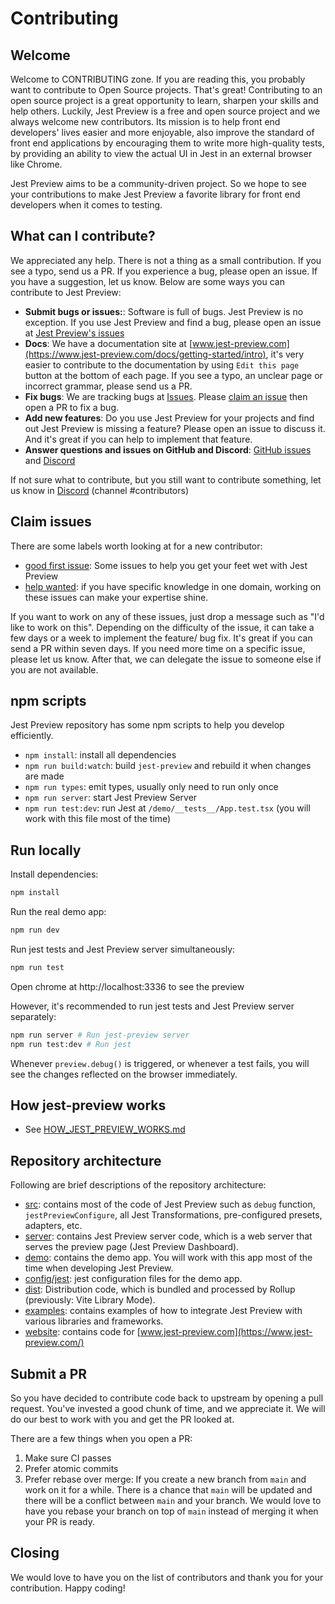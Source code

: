# Contributing

## Welcome

Welcome to CONTRIBUTING zone. If you are reading this, you probably want to contribute to Open Source projects. That's great! Contributing to an open source project is a great opportunity to learn, sharpen your skills and help others. Luckily, Jest Preview is a free and open source project and we always welcome new contributors. Its mission is to help front end developers' lives easier and more enjoyable, also improve the standard of front end applications by encouraging them to write more high-quality tests, by providing an ability to view the actual UI in Jest in an external browser like Chrome.

Jest Preview aims to be a community-driven project. So we hope to see your contributions to make Jest Preview a favorite library for front end developers when it comes to testing.

## What can I contribute?

We appreciated any help. There is not a thing as a small contribution. If you see a typo, send us a PR. If you experience a bug, please open an issue. If you have a suggestion, let us know. Below are some ways you can contribute to Jest Preview:

- **Submit bugs or issues:**: Software is full of bugs. Jest Preview is no exception. If you use Jest Preview and find a bug, please open an issue at [Jest Preview's issues](https://github.com/nvh95/jest-preview/issues)
- **Docs**: We have a documentation site at [www.jest-preview.com](https://www.jest-preview.com/docs/getting-started/intro), it's very easier to contribute to the documentation by using `Edit this page` button at the bottom of each page. If you see a typo, an unclear page or incorrect grammar, please send us a PR.
- **Fix bugs**: We are tracking bugs at [Issues](https://github.com/nvh95/jest-preview/issues). Please [claim an issue](#claim-issues) then open a PR to fix a bug.
- **Add new features**: Do you use Jest Preview for your projects and find out Jest Preview is missing a feature? Please open an issue to discuss it. And it's great if you can help to implement that feature.
- **Answer questions and issues on GitHub and Discord**: [GitHub issues](https://github.com/nvh95/jest-preview/issues) and [Discord](https://discord.gg/X5PyPUfemh)

If not sure what to contribute, but you still want to contribute something, let us know in [Discord](https://discord.gg/X5PyPUfemh) (channel #contributors)

## Claim issues

There are some labels worth looking at for a new contributor:

- [good first issue](https://github.com/nvh95/jest-preview/issues?q=is%3Aopen+is%3Aissue+label%3A%22good+first+issue%22): Some issues to help you get your feet wet with Jest Preview
- [help wanted](https://github.com/nvh95/jest-preview/issues?q=is%3Aopen+is%3Aissue+label%3A%22help+wanted%22): if you have specific knowledge in one domain, working on these issues can make your expertise shine.

If you want to work on any of these issues, just drop a message such as "I'd like to work on this". Depending on the difficulty of the issue, it can take a few days or a week to implement the feature/ bug fix. It's great if you can send a PR within seven days. If you need more time on a specific issue, please let us know. After that, we can delegate the issue to someone else if you are not available.

## npm scripts

Jest Preview repository has some npm scripts to help you develop efficiently.

- `npm install`: install all dependencies
- `npm run build:watch`: build `jest-preview` and rebuild it when changes are made
- `npm run types`: emit types, usually only need to run only once
- `npm run server`: start Jest Preview Server
- `npm run test:dev`: run Jest at `/demo/__tests__/App.test.tsx` (you will work with this file most of the time)

## Run locally

Install dependencies:

```bash
npm install
```

Run the real demo app:

```bash
npm run dev
```

Run jest tests and Jest Preview server simultaneously:

```bash
npm run test
```

Open chrome at http://localhost:3336 to see the preview

However, it's recommended to run jest tests and Jest Preview server separately:

```bash
npm run server # Run jest-preview server
npm run test:dev # Run jest
```

Whenever `preview.debug()` is triggered, or whenever a test fails, you will see the changes reflected on the browser immediately.

## How jest-preview works

- See [HOW_JEST_PREVIEW_WORKS.md](https://github.com/nvh95/jest-preview/tree/main/HOW_JEST_PREVIEW_WORKS.md)

## Repository architecture

Following are brief descriptions of the repository architecture:

- [src](https://github.com/nvh95/jest-preview/tree/main/src/): contains most of the code of Jest Preview such as `debug` function, `jestPreviewConfigure`, all Jest Transformations, pre-configured presets, adapters, etc.
- [server](https://github.com/nvh95/jest-preview/tree/main/server/): contains Jest Preview server code, which is a web server that serves the preview page (Jest Preview Dashboard).
- [demo](https://github.com/nvh95/jest-preview/tree/main/demo/): contains the demo app. You will work with this app most of the time when developing Jest Preview.
- [config/jest](https://github.com/nvh95/jest-preview/tree/main/config/jest/): jest configuration files for the demo app.
- [dist](https://github.com/nvh95/jest-preview/tree/main/dist/): Distribution code, which is bundled and processed by Rollup (previously: Vite Library Mode).
- [examples](https://github.com/nvh95/jest-preview/tree/main/examples/): contains examples of how to integrate Jest Preview with various libraries and frameworks.
- [website](https://github.com/nvh95/jest-preview/tree/main/website/): contains code for [www.jest-preview.com](https://www.jest-preview.com/)

## Submit a PR

So you have decided to contribute code back to upstream by opening a pull request. You've invested a good chunk of time, and we appreciate it. We will do our best to work with you and get the PR looked at.

There are a few things when you open a PR:

1. Make sure CI passes
2. Prefer atomic commits
3. Prefer rebase over merge: If you create a new branch from `main` and work on it for a while. There is a chance that `main` will be updated and there will be a conflict between `main` and your branch. We would love to have you rebase your branch on top of `main` instead of merging it when your PR is ready.

## Closing

We would love to have you on the list of contributors and thank you for your contribution. Happy coding!
